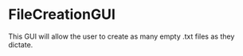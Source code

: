 # FileCreationGUI
This GUI will allow the user to create as many empty .txt files as they dictate. 
